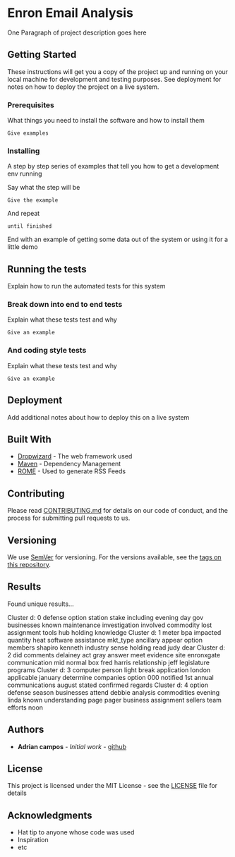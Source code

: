 # Enron Email Analysis

One Paragraph of project description goes here

## Getting Started

These instructions will get you a copy of the project up and running on your local machine for development and testing purposes. See deployment for notes on how to deploy the project on a live system.

### Prerequisites

What things you need to install the software and how to install them

```
Give examples
```

### Installing

A step by step series of examples that tell you how to get a development env running

Say what the step will be

```
Give the example
```

And repeat

```
until finished
```

End with an example of getting some data out of the system or using it for a little demo

## Running the tests

Explain how to run the automated tests for this system

### Break down into end to end tests

Explain what these tests test and why

```
Give an example
```

### And coding style tests

Explain what these tests test and why

```
Give an example
```

## Deployment

Add additional notes about how to deploy this on a live system

## Built With

* [Dropwizard](http://www.dropwizard.io/1.0.2/docs/) - The web framework used
* [Maven](https://maven.apache.org/) - Dependency Management
* [ROME](https://rometools.github.io/rome/) - Used to generate RSS Feeds

## Contributing

Please read [CONTRIBUTING.md](https://gist.github.com/PurpleBooth/b24679402957c63ec426) for details on our code of conduct, and the process for submitting pull requests to us.

## Versioning

We use [SemVer](http://semver.org/) for versioning. For the versions available, see the [tags on this repository](https://github.com/your/project/tags).

## Results

Found unique results...

Cluster d: 0
  defense
  option
  station
  stake
  including
  evening
  day
  gov
  businesses
  known
  maintenance
  investigation
  involved
  commodity
  lost
  assignment
  tools
  hub
  holding
  knowledge
Cluster d: 1
  meter
  bpa
  impacted
  quantity
  heat
  software
  assistance
  mkt_type
  ancillary
  appear
  option
  members
  shapiro
  kenneth
  industry
  sense
  holding
  read
  judy
  dear
Cluster d: 2
  did
  comments
  delainey
  act
  gray
  answer
  meet
  evidence
  site
  enronxgate
  communication
  mid
  normal
  box
  fred
  harris
  relationship
  jeff
  legislature
  programs
Cluster d: 3
  computer
  person
  light
  break
  application
  london
  applicable
  january
  determine
  companies
  option
  000
  notified
  1st
  annual
  communications
  august
  stated
  confirmed
  regards
Cluster d: 4
  option
  defense
  season
  businesses
  attend
  debbie
  analysis
  commodities
  evening
  linda
  known
  understanding
  page
  pager
  business
  assignment
  sellers
  team
  efforts
  noon

## Authors

* **Adrian campos** - *Initial work* - [github](https://github.com/adriancampos1)

## License

This project is licensed under the MIT License - see the [LICENSE](LICENSE) file for details

## Acknowledgments

* Hat tip to anyone whose code was used
* Inspiration
* etc
